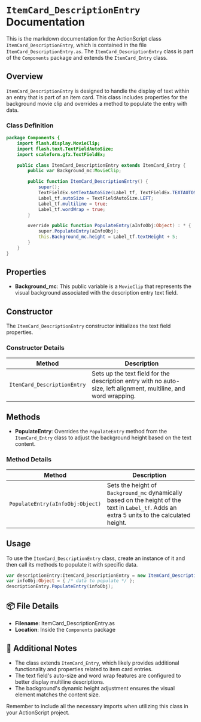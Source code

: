 # `ItemCard_DescriptionEntry` Documentation

This is the markdown documentation for the ActionScript class `ItemCard_DescriptionEntry`, which is contained in the file `ItemCard_DescriptionEntry.as`. The `ItemCard_DescriptionEntry` class is part of the `Components` package and extends the `ItemCard_Entry` class.

## Overview

`ItemCard_DescriptionEntry` is designed to handle the display of text within an entry that is part of an item card. This class includes properties for the background movie clip and overrides a method to populate the entry with data.

### Class Definition

```actionscript
package Components {
    import flash.display.MovieClip;
    import flash.text.TextFieldAutoSize;
    import scaleform.gfx.TextFieldEx;

    public class ItemCard_DescriptionEntry extends ItemCard_Entry {
        public var Background_mc:MovieClip;

        public function ItemCard_DescriptionEntry() {
            super();
            TextFieldEx.setTextAutoSize(Label_tf, TextFieldEx.TEXTAUTOSZ_NONE);
            Label_tf.autoSize = TextFieldAutoSize.LEFT;
            Label_tf.multiline = true;
            Label_tf.wordWrap = true;
        }

        override public function PopulateEntry(aInfoObj:Object) : * {
            super.PopulateEntry(aInfoObj);
            this.Background_mc.height = Label_tf.textHeight + 5;
        }
    }
}
```

## Properties

- **Background_mc**: This public variable is a `MovieClip` that represents the visual background associated with the description entry text field.

## Constructor

The `ItemCard_DescriptionEntry` constructor initializes the text field properties.

### Constructor Details

| Method | Description |
| ------ | ----------- |
| `ItemCard_DescriptionEntry` | Sets up the text field for the description entry with no auto-size, left alignment, multiline, and word wrapping. |

## Methods

- **PopulateEntry**: Overrides the `PopulateEntry` method from the `ItemCard_Entry` class to adjust the background height based on the text content.

### Method Details

| Method | Description |
| ------ | ----------- |
| `PopulateEntry(aInfoObj:Object)` | Sets the height of `Background_mc` dynamically based on the height of the text in `Label_tf`. Adds an extra 5 units to the calculated height. |

## Usage

To use the `ItemCard_DescriptionEntry` class, create an instance of it and then call its methods to populate it with specific data.

```actionscript
var descriptionEntry:ItemCard_DescriptionEntry = new ItemCard_DescriptionEntry();
var infoObj:Object = { /* data to populate */ };
descriptionEntry.PopulateEntry(infoObj);
```

## 📦 File Details

- **Filename**: ItemCard_DescriptionEntry.as
- **Location**: Inside the `Components` package

## 📝 Additional Notes

- The class extends `ItemCard_Entry`, which likely provides additional functionality and properties related to item card entries.
- The text field's auto-size and word wrap features are configured to better display multiline descriptions.
- The background's dynamic height adjustment ensures the visual element matches the content size.

Remember to include all the necessary imports when utilizing this class in your ActionScript project.
